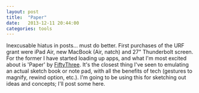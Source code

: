 ```yaml
---
layout: post
title:  "Paper"
date:   2013-12-11 20:44:00
categories: tools
---
```


Inexcusable hiatus in posts... must do better. First purchases of the URF
grant were iPad Air, new MacBook (Air, natch) and 27" Thunderbolt screen. For
the former I have started loading up apps, and what I'm most excited about is
'Paper' by [FiftyThree](http://www.fiftythree.com/paper). It's the closest
thing I've seen to emulating an actual sketch book or note pad, with all the
benefits of tech (gestures to magnify, rewind option, etc.). I'm going to be
using this for sketching out ideas and concepts; I'll post some here.